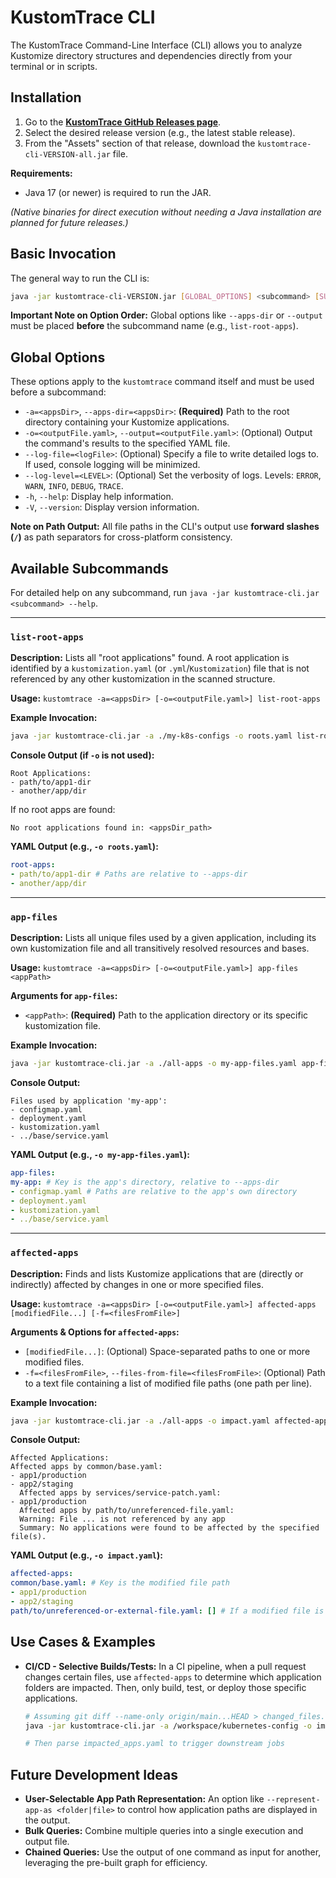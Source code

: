 # KustomTrace CLI

The KustomTrace Command-Line Interface (CLI) allows you to analyze Kustomize directory structures and dependencies directly from your terminal or in scripts.

## Installation

1.  Go to the **[KustomTrace GitHub Releases page](https://github.com/zucca-devops-tooling/kustom-trace/releases)**.
2.  Select the desired release version (e.g., the latest stable release).
3.  From the "Assets" section of that release, download the `kustomtrace-cli-VERSION-all.jar` file.

**Requirements:**
* Java 17 (or newer) is required to run the JAR.

*(Native binaries for direct execution without needing a Java installation are planned for future releases.)*

## Basic Invocation

The general way to run the CLI is:

```bash
java -jar kustomtrace-cli-VERSION.jar [GLOBAL_OPTIONS] <subcommand> [SUBCOMMAND_OPTIONS_ARGS]
```

**Important Note on Option Order:** Global options like `--apps-dir` or `--output` must be placed **before** the subcommand name (e.g., `list-root-apps`).

## Global Options

These options apply to the `kustomtrace` command itself and must be used before a subcommand:

* `-a=<appsDir>`, `--apps-dir=<appsDir>`: **(Required)** Path to the root directory containing your Kustomize applications.
* `-o=<outputFile.yaml>`, `--output=<outputFile.yaml>`: (Optional) Output the command's results to the specified YAML file.
* `--log-file=<logFile>`: (Optional) Specify a file to write detailed logs to. If used, console logging will be minimized.
* `--log-level=<LEVEL>`: (Optional) Set the verbosity of logs. Levels: `ERROR`, `WARN`, `INFO`, `DEBUG`, `TRACE`.
* `-h`, `--help`: Display help information.
* `-V`, `--version`: Display version information.

**Note on Path Output:**
All file paths in the CLI's output use **forward slashes (`/`)** as path separators for cross-platform consistency.

## Available Subcommands

For detailed help on any subcommand, run `java -jar kustomtrace-cli.jar <subcommand> --help`.

---
### `list-root-apps`

**Description:**
Lists all "root applications" found. A root application is identified by a `kustomization.yaml` (or `.yml`/`Kustomization`) file that is not referenced by any other kustomization in the scanned structure.

**Usage:**
`kustomtrace -a=<appsDir> [-o=<outputFile.yaml>] list-root-apps`

**Example Invocation:**
```bash
java -jar kustomtrace-cli.jar -a ./my-k8s-configs -o roots.yaml list-root-apps
```
**Console Output (if `-o` is not used):**
```
Root Applications:
- path/to/app1-dir
- another/app/dir
  ```
If no root apps are found:
  ```
  No root applications found in: <appsDir_path>
  ```

**YAML Output (e.g., `-o roots.yaml`):**
```yaml
root-apps:
- path/to/app1-dir # Paths are relative to --apps-dir
- another/app/dir
  ```

---
### `app-files`

**Description:**
Lists all unique files used by a given application, including its own kustomization file and all transitively resolved resources and bases.

**Usage:**
`kustomtrace -a=<appsDir> [-o=<outputFile.yaml>] app-files <appPath>`

**Arguments for `app-files`:**
* `<appPath>`: **(Required)** Path to the application directory or its specific kustomization file.

**Example Invocation:**
```bash
java -jar kustomtrace-cli.jar -a ./all-apps -o my-app-files.yaml app-files path/to/my-app
```

**Console Output:**
```
Files used by application 'my-app':
- configmap.yaml
- deployment.yaml
- kustomization.yaml
- ../base/service.yaml
  ```
**YAML Output (e.g., `-o my-app-files.yaml`):**
```yaml
app-files:
my-app: # Key is the app's directory, relative to --apps-dir
- configmap.yaml # Paths are relative to the app's own directory
- deployment.yaml
- kustomization.yaml
- ../base/service.yaml
```

---
### `affected-apps`

**Description:**
Finds and lists Kustomize applications that are (directly or indirectly) affected by changes in one or more specified files.

**Usage:**
`kustomtrace -a=<appsDir> [-o=<outputFile.yaml>] affected-apps [modifiedFile...] [-f=<filesFromFile>]`

**Arguments & Options for `affected-apps`:**
* `[modifiedFile...]`: (Optional) Space-separated paths to one or more modified files.
* `-f=<filesFromFile>`, `--files-from-file=<filesFromFile>`: (Optional) Path to a text file containing a list of modified file paths (one path per line).

**Example Invocation:**
```bash
java -jar kustomtrace-cli.jar -a ./all-apps -o impact.yaml affected-apps common/base.yaml services/service-patch.yaml
```

**Console Output:**
```
Affected Applications:
Affected apps by common/base.yaml:
- app1/production
- app2/staging
  Affected apps by services/service-patch.yaml:
- app1/production
  Affected apps by path/to/unreferenced-file.yaml:
  Warning: File ... is not referenced by any app
  Summary: No applications were found to be affected by the specified file(s).
```

**YAML Output (e.g., `-o impact.yaml`):**
```yaml
affected-apps:
common/base.yaml: # Key is the modified file path
- app1/production
- app2/staging
path/to/unreferenced-or-external-file.yaml: [] # If a modified file is unreferenced or affects no apps
```

## Use Cases & Examples

* **CI/CD - Selective Builds/Tests:**
  In a CI pipeline, when a pull request changes certain files, use `affected-apps` to determine which application folders are impacted. Then, only build, test, or deploy those specific applications.
  ```bash
  # Assuming git diff --name-only origin/main...HEAD > changed_files.txt
  java -jar kustomtrace-cli.jar -a /workspace/kubernetes-config -o impacted_apps.yaml affected-apps -f changed_files.txt

  # Then parse impacted_apps.yaml to trigger downstream jobs
  ```

## Future Development Ideas
* **User-Selectable App Path Representation:** An option like `--represent-app-as <folder|file>` to control how application paths are displayed in the output.
* **Bulk Queries:** Combine multiple queries into a single execution and output file.
* **Chained Queries:** Use the output of one command as input for another, leveraging the pre-built graph for efficiency.